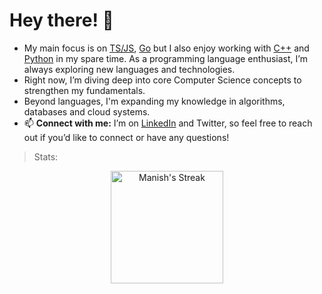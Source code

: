 # Hey there! 👋

- My main focus is on [TS/JS](https://www.typescriptlang.org/), [Go](https://go.dev/) but I also enjoy working with [C++](https://isocpp.org/) and [Python](https://www.python.org/) in my spare time. As a programming language enthusiast, I’m always exploring new languages and technologies.
- Right now, I’m diving deep into core Computer Science concepts to strengthen my fundamentals.
- Beyond languages, I'm expanding my knowledge in algorithms, databases and cloud systems.
- 📫 **Connect with me:** I’m on [LinkedIn](https://www.linkedin.com/in/manish-biswal-xd) and Twitter, so feel free to reach out if you’d like to connect or have any questions!
>Stats:
<p align="center">
  <img src="https://streak-stats.demolab.com/?user=iamanishx&theme=black-ice&hide_border=true&stroke=0000&background=000000&cache_buster=1" alt="Manish's Streak" height="180px"/>
</p>
